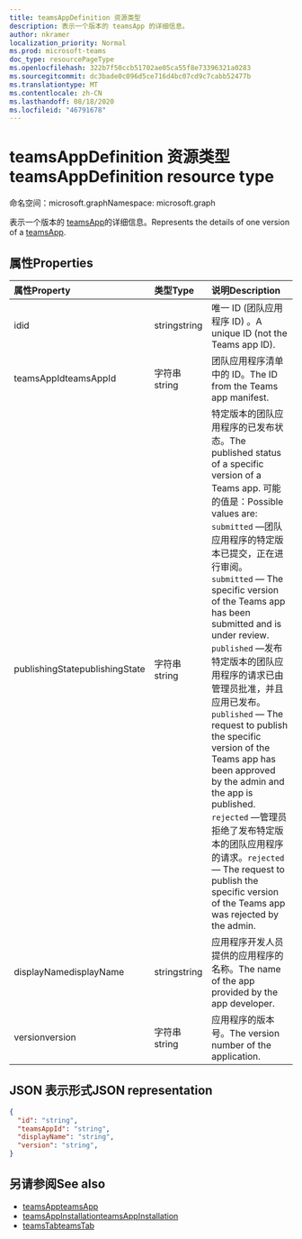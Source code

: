 ```yaml
---
title: teamsAppDefinition 资源类型
description: 表示一个版本的 teamsApp 的详细信息。
author: nkramer
localization_priority: Normal
ms.prod: microsoft-teams
doc_type: resourcePageType
ms.openlocfilehash: 322b7f50ccb51702ae05ca55f8e73396321a0283
ms.sourcegitcommit: dc3bade0c096d5ce716d4bc07cd9c7cabb52477b
ms.translationtype: MT
ms.contentlocale: zh-CN
ms.lasthandoff: 08/18/2020
ms.locfileid: "46791678"
---
```

# <a name="teamsappdefinition-resource-type"></a><span data-ttu-id="681a6-103">teamsAppDefinition 资源类型</span><span class="sxs-lookup"><span data-stu-id="681a6-103">teamsAppDefinition resource type</span></span>

<span data-ttu-id="681a6-104">命名空间：microsoft.graph</span><span class="sxs-lookup"><span data-stu-id="681a6-104">Namespace: microsoft.graph</span></span>

<span data-ttu-id="681a6-105">表示一个版本的 [teamsApp](teamsapp.md)的详细信息。</span><span class="sxs-lookup"><span data-stu-id="681a6-105">Represents the details of one version of a [teamsApp](teamsapp.md).</span></span>

## <a name="properties"></a><span data-ttu-id="681a6-106">属性</span><span class="sxs-lookup"><span data-stu-id="681a6-106">Properties</span></span>

| <span data-ttu-id="681a6-107">属性</span><span class="sxs-lookup"><span data-stu-id="681a6-107">Property</span></span>            | <span data-ttu-id="681a6-108">类型</span><span class="sxs-lookup"><span data-stu-id="681a6-108">Type</span></span>     | <span data-ttu-id="681a6-109">说明</span><span class="sxs-lookup"><span data-stu-id="681a6-109">Description</span></span> |
|:------------------- |:-------- |:----------- |
| <span data-ttu-id="681a6-110">id</span><span class="sxs-lookup"><span data-stu-id="681a6-110">id</span></span>                  | <span data-ttu-id="681a6-111">string</span><span class="sxs-lookup"><span data-stu-id="681a6-111">string</span></span>   | <span data-ttu-id="681a6-112">唯一 ID (团队应用程序 ID) 。</span><span class="sxs-lookup"><span data-stu-id="681a6-112">A unique ID (not the Teams app ID).</span></span> |
| <span data-ttu-id="681a6-113">teamsAppId</span><span class="sxs-lookup"><span data-stu-id="681a6-113">teamsAppId</span></span>          | <span data-ttu-id="681a6-114">字符串</span><span class="sxs-lookup"><span data-stu-id="681a6-114">string</span></span>   | <span data-ttu-id="681a6-115">团队应用程序清单中的 ID。</span><span class="sxs-lookup"><span data-stu-id="681a6-115">The ID from the Teams app manifest.</span></span> |
| <span data-ttu-id="681a6-116">publishingState</span><span class="sxs-lookup"><span data-stu-id="681a6-116">publishingState</span></span>| <span data-ttu-id="681a6-117">字符串</span><span class="sxs-lookup"><span data-stu-id="681a6-117">string</span></span>|<span data-ttu-id="681a6-118">特定版本的团队应用程序的已发布状态。</span><span class="sxs-lookup"><span data-stu-id="681a6-118">The published status of a specific version of a Teams app.</span></span> <span data-ttu-id="681a6-119">可能的值是：</span><span class="sxs-lookup"><span data-stu-id="681a6-119">Possible values are:</span></span></br><span data-ttu-id="681a6-120">`submitted` —团队应用程序的特定版本已提交，正在进行审阅。</span><span class="sxs-lookup"><span data-stu-id="681a6-120">`submitted` — The specific version of the Teams app has been submitted and is under review.</span></span> </br><span data-ttu-id="681a6-121">`published`  —发布特定版本的团队应用程序的请求已由管理员批准，并且应用已发布。</span><span class="sxs-lookup"><span data-stu-id="681a6-121">`published`  — The request to publish the specific version of the Teams app has been approved by the admin and the app is published.</span></span> </br> <span data-ttu-id="681a6-122">`rejected` —管理员拒绝了发布特定版本的团队应用程序的请求。</span><span class="sxs-lookup"><span data-stu-id="681a6-122">`rejected` — The request to publish the specific version of the Teams app was rejected by the admin.</span></span> |
| <span data-ttu-id="681a6-123">displayName</span><span class="sxs-lookup"><span data-stu-id="681a6-123">displayName</span></span>         | <span data-ttu-id="681a6-124">string</span><span class="sxs-lookup"><span data-stu-id="681a6-124">string</span></span>   | <span data-ttu-id="681a6-125">应用程序开发人员提供的应用程序的名称。</span><span class="sxs-lookup"><span data-stu-id="681a6-125">The name of the app provided by the app developer.</span></span> |
| <span data-ttu-id="681a6-126">version</span><span class="sxs-lookup"><span data-stu-id="681a6-126">version</span></span>             | <span data-ttu-id="681a6-127">字符串</span><span class="sxs-lookup"><span data-stu-id="681a6-127">string</span></span>   | <span data-ttu-id="681a6-128">应用程序的版本号。</span><span class="sxs-lookup"><span data-stu-id="681a6-128">The version number of the application.</span></span> |

## <a name="json-representation"></a><span data-ttu-id="681a6-129">JSON 表示形式</span><span class="sxs-lookup"><span data-stu-id="681a6-129">JSON representation</span></span>

<!-- {
  "blockType": "resource",
  "@odata.type": "microsoft.graph.teamsAppDefinition",
  "baseType": "microsoft.graph.entity"
}-->

```json
{
  "id": "string",
  "teamsAppId": "string",
  "displayName": "string",
  "version": "string",
}
```

## <a name="see-also"></a><span data-ttu-id="681a6-130">另请参阅</span><span class="sxs-lookup"><span data-stu-id="681a6-130">See also</span></span>

- [<span data-ttu-id="681a6-131">teamsApp</span><span class="sxs-lookup"><span data-stu-id="681a6-131">teamsApp</span></span>](teamsapp.md)
- [<span data-ttu-id="681a6-132">teamsAppInstallation</span><span class="sxs-lookup"><span data-stu-id="681a6-132">teamsAppInstallation</span></span>](teamsappinstallation.md)
- [<span data-ttu-id="681a6-133">teamsTab</span><span class="sxs-lookup"><span data-stu-id="681a6-133">teamsTab</span></span>](../resources/teamstab.md)

<!-- uuid: 8fcb5dbc-d5aa-4681-8e31-b001d5168d79
2015-10-25 14:57:30 UTC -->
<!-- {
  "type": "#page.annotation",
  "description": "teamsApp resource",
  "keywords": "",
  "section": "documentation",
  "tocPath": ""
}-->
